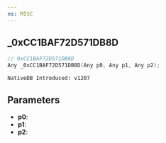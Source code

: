 ```yaml
---
ns: MISC
---
```

## _0xCC1BAF72D571DB8D

```c
// 0xCC1BAF72D571DB8D
Any _0xCC1BAF72D571DB8D(Any p0, Any p1, Any p2);
```

```
NativeDB Introduced: v1207
```

## Parameters
* **p0**:
* **p1**:
* **p2**:
